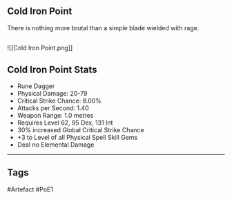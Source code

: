 ## Cold Iron Point
There is nothing more brutal than a simple blade wielded with rage.
##
![[Cold Iron Point.png]]
## Cold Iron Point Stats
- Rune Dagger
- Physical Damage: 20-79
- Critical Strike Chance: 8.00%
- Attacks per Second: 1.40
- Weapon Range: 1.0 metres
- Requires Level 62, 95 Dex, 131 Int
- 30% increased Global Critical Strike Chance
- +3 to Level of all Physical Spell Skill Gems
- Deal no Elemental Damage


---
## Tags
#Artefact
#PoE1